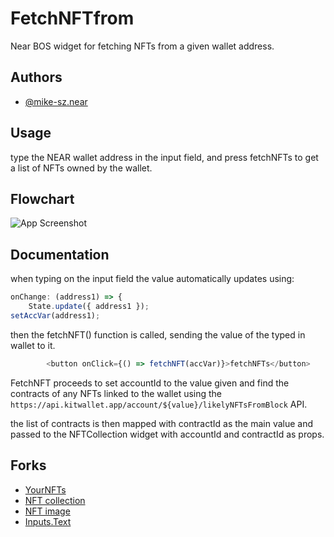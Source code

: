 
# FetchNFTfrom
Near BOS widget for fetching NFTs from a given wallet address.


## Authors

- [@mike-sz.near](https://near.org/near/widget/ProfilePage?accountId=mike-sz.near)


## Usage

type the NEAR wallet address in the input field, and press fetchNFTs to get a list of NFTs owned by the wallet.


## Flowchart

![App Screenshot](https://files.catbox.moe/f5tg20.png)



## Documentation

when typing on the input field the value automatically updates using:
```JavaScript
onChange: (address1) => {
    State.update({ address1 });
setAccVar(address1);
```
then the fetchNFT() function is called, sending the value of the typed in wallet to it.
```JavaScript
        <button onClick={() => fetchNFT(accVar)}>fetchNFTs</button>
```

FetchNFT proceeds to set accountId to the value given and find the contracts of any NFTs linked to the wallet using the     `https://api.kitwallet.app/account/${value}/likelyNFTsFromBlock` API.

the list of contracts is then mapped with contractId as the main value and passed to the NFTCollection widget with accountId and contractId as props.


## Forks

 - [YourNFTs](https://near.org/near/widget/ComponentDetailsPage?src=mob.near/widget/YourNFTs)
 - [NFT collection](https://near.org/near/widget/ComponentDetailsPage?src=mob.near/widget/NftCollection)
 - [NFT image](https://near.org/near/widget/ComponentDetailsPage?src=mob.near/widget/NftImage)
 - [Inputs.Text](https://near.org/near/widget/ComponentDetailsPage?src=nearcon23.near/widget/Inputs.Text)
